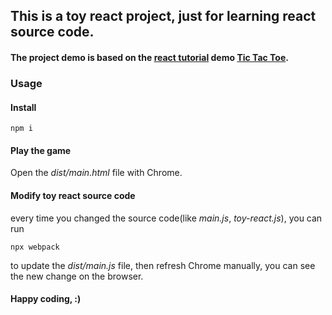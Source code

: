 ## This is a toy react project, just for learning react source code.
#### The project demo is based on the [react tutorial](https://reactjs.org/tutorial/tutorial.html) demo [Tic Tac Toe](https://codepen.io/gaearon/pen/gWWZgR).

### Usage
#### Install
```
npm i
```

#### Play the game
Open the *dist/main.html* file with Chrome.

#### Modify toy react source code
every time you changed the source code(like *main.js*, *toy-react.js*), you can run
```
npx webpack
```
to update the *dist/main.js* file, then refresh Chrome manually, you can see the new change on the browser.

#### Happy coding, :)
